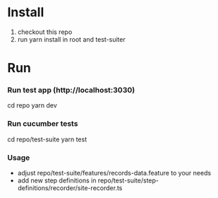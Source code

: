 # Install

1. checkout this repo
2. run yarn install in root and test-suiter

# Run

### Run test app (http://localhost:3030)
cd repo
yarn dev

### Run cucumber tests

cd repo/test-suite
yarn test

### Usage

- adjust repo/test-suite/features/records-data.feature to your needs
- add new step definitions in repo/test-suite/step-definitions/recorder/site-recorder.ts
